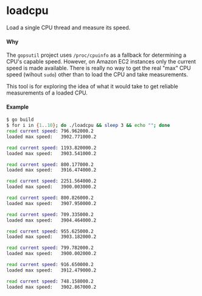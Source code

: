 loadcpu
=======

Load a single CPU thread and measure its speed.

#### Why

The `gopsutil` project uses `/proc/cpuinfo` as a fallback for
determining a CPU's capable speed. However, on Amazon EC2
instances only the current speed is made available. There is
really no way to get the real "max" CPU speed (wihout `sudo`) 
other than to load the CPU and take measurements.

This tool is for exploring the idea of what it would take
to get reliable measurements of a loaded CPU.

#### Example

```bash
$ go build
$ for i in {1..10}; do ./loadcpu && sleep 3 && echo ""; done
read current speed: 796.962000.2
loaded max speed:   3902.771000.2

read current speed: 1193.820000.2
loaded max speed:   3903.541000.2

read current speed: 800.177000.2
loaded max speed:   3916.474000.2

read current speed: 2251.564000.2
loaded max speed:   3900.003000.2

read current speed: 800.826000.2
loaded max speed:   3907.950000.2

read current speed: 709.335000.2
loaded max speed:   3904.464000.2

read current speed: 955.625000.2
loaded max speed:   3903.182000.2

read current speed: 799.782000.2
loaded max speed:   3900.002000.2

read current speed: 916.650000.2
loaded max speed:   3912.479000.2

read current speed: 748.158000.2
loaded max speed:   3902.867000.2
```
